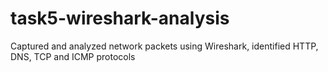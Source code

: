 # task5-wireshark-analysis
Captured and analyzed network packets using Wireshark, identified HTTP, DNS, TCP and ICMP protocols
